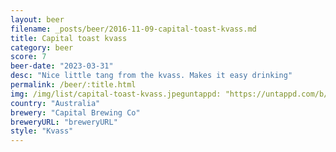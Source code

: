```yaml
---
layout: beer
filename: _posts/beer/2016-11-09-capital-toast-kvass.md
title: Capital toast kvass
category: beer
score: 7
beer-date: "2023-03-31"
desc: "Nice little tang from the kvass. Makes it easy drinking"
permalink: /beer/:title.html
img: /img/list/capital-toast-kvass.jpeguntappd: "https://untappd.com/b/capital-brewing-co-toast-kvass/5118005"
country: "Australia"
brewery: "Capital Brewing Co"
breweryURL: "breweryURL"
style: "Kvass"
---
```

